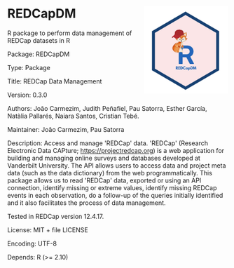 # REDCapDM <img src='man/figures/logo.png' align="right" height="200" />
R package to perform data management of REDCap datasets in R

Package: REDCapDM

Type: Package

Title: REDCap Data Management

Version: 0.3.0

Authors: João Carmezim, Judith Peñafiel, Pau Satorra, Esther García, Natàlia Pallarés, Naiara Santos, Cristian Tebé.

Maintainer: João Carmezim, Pau Satorra

Description: Access and manage 'REDCap' data. 'REDCap' (Research Electronic Data CAPture; <https://projectredcap.org>) is a web application for building and managing online surveys and databases developed at Vanderbilt University. The API allows users to access data and project meta data (such as the data dictionary) from the web programmatically. This package allows us to read 'REDCap' data, exported or using an API connection, identify missing or extreme values, identify missing REDCap events in each observation, do a follow-up of the queries initially identified and it also facilitates the process of data management.

Tested in REDCap version 12.4.17.

License: MIT + file LICENSE

Encoding: UTF-8

Depends: R (>= 2.10)
